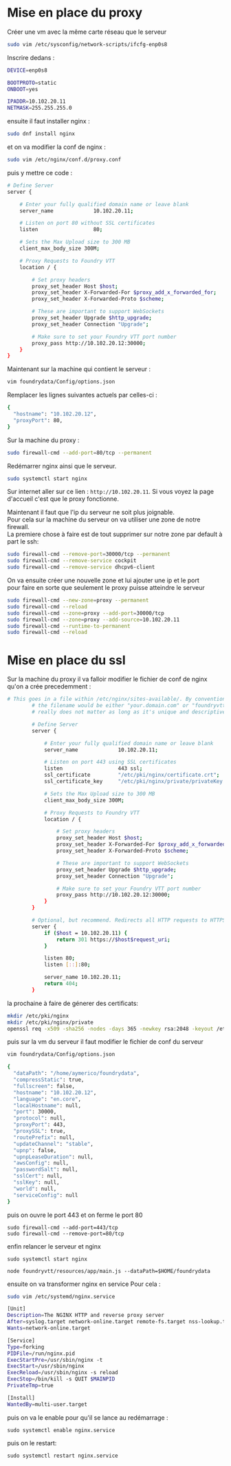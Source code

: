 # Mise en place du proxy

Créer une vm avec la même carte réseau que le serveur

```bash
sudo vim /etc/sysconfig/network-scripts/ifcfg-enp0s8
```

Inscrire dedans :

```bash
DEVICE=enp0s8

BOOTPROTO=static
ONBOOT=yes

IPADDR=10.102.20.11
NETMASK=255.255.255.0
```

ensuite il faut installer nginx :

```bash
sudo dnf install nginx
```

et on va modifier la conf de nginx :

```bash
sudo vim /etc/nginx/conf.d/proxy.conf
```

puis y mettre ce code :

```bash
# Define Server
server {

    # Enter your fully qualified domain name or leave blank
    server_name             10.102.20.11;

    # Listen on port 80 without SSL certificates
    listen                  80;

    # Sets the Max Upload size to 300 MB
    client_max_body_size 300M;

    # Proxy Requests to Foundry VTT
    location / {

        # Set proxy headers
        proxy_set_header Host $host;
        proxy_set_header X-Forwarded-For $proxy_add_x_forwarded_for;
        proxy_set_header X-Forwarded-Proto $scheme;

        # These are important to support WebSockets
        proxy_set_header Upgrade $http_upgrade;
        proxy_set_header Connection "Upgrade";

        # Make sure to set your Foundry VTT port number
        proxy_pass http://10.102.20.12:30000;
    }
}
```

Maintenant sur la machine qui contient le serveur :

```bash
vim foundrydata/Config/options.json
```

Remplacer les lignes suivantes actuels par celles-ci :

```bash
{
  "hostname": "10.102.20.12",
  "proxyPort": 80,
}
```

Sur la machine du proxy :

```bash
sudo firewall-cmd --add-port=80/tcp --permanent
```

Redémarrer nginx ainsi que le serveur.
```bash
sudo systemctl start nginx
```
Sur internet aller sur ce lien : `http://10.102.20.11`.
Si vous voyez la page d'accueil c'est que le proxy fonctionne.  

Maintenant il faut que l'ip du serveur ne soit plus joignable.  
Pour cela sur la machine du serveur on va utiliser une zone de notre firewall.  
La premiere chose à faire est de tout supprimer sur notre zone par default à part le ssh:  

```bash
sudo firewall-cmd --remove-port=30000/tcp --permanent
sudo firewall-cmd --remove-service cockpit
sudo firewall-cmd --remove-service dhcpv6-client
```
On va ensuite créer une nouvelle zone et lui ajouter une ip et le port  
pour faire en sorte que seulement le proxy puisse atteindre le serveur 

```bash
sudo firewall-cmd --new-zone=proxy --permanent
sudo firewall-cmd --reload
sudo firewall-cmd --zone=proxy --add-port=30000/tcp
sudo firewall-cmd --zone=proxy --add-source=10.102.20.11
sudo firewall-cmd --runtime-to-permanent
sudo firewall-cmd --reload
```

# Mise en place du ssl

Sur la machine du proxy il va falloir modifier le fichier de conf de nginx qu'on a crée precedemment :
```bash
# This goes in a file within /etc/nginx/sites-available/. By convention,
        # the filename would be either "your.domain.com" or "foundryvtt", but it
        # really does not matter as long as it's unique and descriptive for you.

        # Define Server
        server {

            # Enter your fully qualified domain name or leave blank
            server_name             10.102.20.11;

            # Listen on port 443 using SSL certificates
            listen                  443 ssl;
            ssl_certificate         "/etc/pki/nginx/certificate.crt";
            ssl_certificate_key     "/etc/pki/nginx/private/privateKey.key";

            # Sets the Max Upload size to 300 MB
            client_max_body_size 300M;

            # Proxy Requests to Foundry VTT
            location / {

                # Set proxy headers
                proxy_set_header Host $host;
                proxy_set_header X-Forwarded-For $proxy_add_x_forwarded_for;
                proxy_set_header X-Forwarded-Proto $scheme;

                # These are important to support WebSockets
                proxy_set_header Upgrade $http_upgrade;
                proxy_set_header Connection "Upgrade";

                # Make sure to set your Foundry VTT port number
                proxy_pass http://10.102.20.12:30000;
            }
        }

        # Optional, but recommend. Redirects all HTTP requests to HTTPS for you
        server {
            if ($host = 10.102.20.11) {
                return 301 https://$host$request_uri;
            }

            listen 80;
            listen [::]:80;

            server_name 10.102.20.11;
            return 404;
        }
```

la prochaine à faire de génerer des certificats:
```bash
mkdir /etc/pki/nginx
mkdir /etc/pki/nginx/private
openssl req -x509 -sha256 -nodes -days 365 -newkey rsa:2048 -keyout /etc/pki/nginx/private/privateKey.key -out /etc/pki/nginx/certificate.crt
```

puis sur la vm du serveur il faut modifier le fichier de conf du serveur
```bash
vim foundrydata/Config/options.json

{
  "dataPath": "/home/aymerico/foundrydata",
  "compressStatic": true,
  "fullscreen": false,
  "hostname": "10.102.20.12",
  "language": "en.core",
  "localHostname": null,
  "port": 30000,
  "protocol": null,
  "proxyPort": 443,
  "proxySSL": true,
  "routePrefix": null,
  "updateChannel": "stable",
  "upnp": false,
  "upnpLeaseDuration": null,
  "awsConfig": null,
  "passwordSalt": null,
  "sslCert": null,
  "sslKey": null,
  "world": null,
  "serviceConfig": null
}
```

puis on ouvre le port 443 et on ferme le port 80
```
sudo firewall-cmd --add-port=443/tcp
sudo firewall-cmd --remove-port=80/tcp
```

enfin relancer le serveur et nginx
```
sudo systemctl start nginx

node foundryvtt/resources/app/main.js --dataPath=$HOME/foundrydata
```

ensuite on va transformer nginx en service
Pour cela :
```bash
sudo vim /etc/systemd/nginx.service

[Unit]
Description=The NGINX HTTP and reverse proxy server
After=syslog.target network-online.target remote-fs.target nss-lookup.target
Wants=network-online.target

[Service]
Type=forking
PIDFile=/run/nginx.pid
ExecStartPre=/usr/sbin/nginx -t
ExecStart=/usr/sbin/nginx
ExecReload=/usr/sbin/nginx -s reload
ExecStop=/bin/kill -s QUIT $MAINPID
PrivateTmp=true

[Install]
WantedBy=multi-user.target
```

puis on va le enable pour qu'il se lance au redémarrage :
```
sudo systemctl enable nginx.service
```

puis on le restart:
```
sudo systemctl restart nginx.service
```